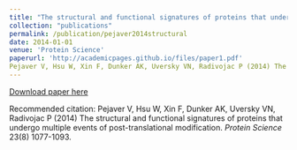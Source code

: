 ```yaml
---
title: "The structural and functional signatures of proteins that undergo multiple events of post-translational modification"
collection: "publications"
permalink: /publication/pejaver2014structural
date: 2014-01-01
venue: 'Protein Science'
paperurl: 'http://academicpages.github.io/files/paper1.pdf'
Pejaver V, Hsu W, Xin F, Dunker AK, Uversky VN, Radivojac P (2014) The structural and functional signatures of proteins that undergo multiple events of post-translational modification. <i>Protein Science</i> 23(8) 1077-1093.
---
```

[Download paper here](http://academicpages.github.io/files/paper1.pdf)

Recommended citation: Pejaver V, Hsu W, Xin F, Dunker AK, Uversky VN, Radivojac P (2014) The structural and functional signatures of proteins that undergo multiple events of post-translational modification. <i>Protein Science</i> 23(8) 1077-1093.
